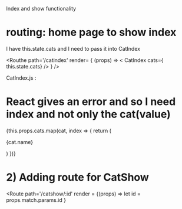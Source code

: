Index and show functionality




# routing: home page to show index

I have this.state.cats and I need to pass it into CatIndex

<Routhe path='/catindex'
  render= { (props) => < CatIndex cats={ this.state.cats} /> }
/>

CatIndex.js :

# React gives an error and so I need index and not only the cat(value)

{this.props.cats.map(cat, index => {
  return (
    <p key={index}>  {cat.name} </p>
    )
  })}


# 2) Adding route for CatShow

<Route
  path='/catshow/:id'
  render = {(props) =>
    let id = props.match.params.id
  }
